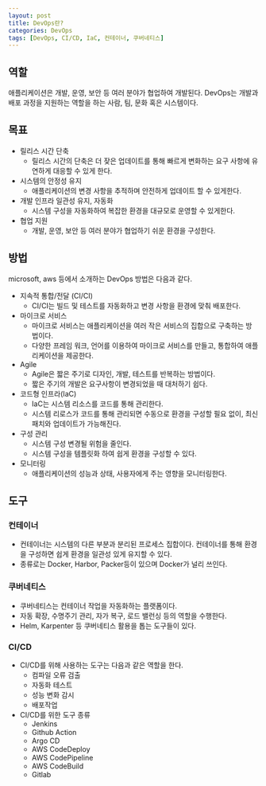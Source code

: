 ```yaml
---
layout: post
title: DevOps란?
categories: DevOps
tags: [DevOps, CI/CD, IaC, 컨테이너, 쿠버네티스]
---
```

## 역할
애플리케이션은 개발, 운영, 보안 등 여러 분야가 협업하여 개발된다. DevOps는 개발과 배포 과정을 지원하는 역할을 하는 사람, 팀, 문화 혹은 시스템이다.
## 목표
- 릴리스 시간 단축
  - 릴리스 시간의 단축은 더 잦은 업데이트를 통해 빠르게 변화하는 요구 사항에 유연하게 대응할 수 있게 한다.
- 시스템의 안정성 유지
  - 애플리케이션의 변경 사항을 추적하며 안전하게 업데이트 할 수 있게한다.
- 개발 인프라 일관성 유지, 자동화
  - 시스템 구성을 자동화하여 복잡한 환경을 대규모로 운영할 수 있게한다.
- 협업 지원
  - 개발, 운영, 보안 등 여러 분야가 협업하기 쉬운 환경을 구성한다.
  
## 방법
microsoft, aws 등에서 소개하는 DevOps 방법은 다음과 같다.

- 지속적 통합/전달 (CI/CI) 
	- CI/CI는 빌드 및 테스트를 자동화하고 변경 사항을 환경에 맞춰 배포한다.
- 마이크로 서비스
	- 마이크로 서비스는 애플리케이션을 여러 작은 서비스의 집합으로 구축하는 방법이다.
	- 다양한 프레임 워크, 언어를 이용하여 마이크로 서비스를 만들고, 통합하여 애플리케이션을 제공한다.
- Agile
	- Agile은 짧은 주기로 디자인, 개발, 테스트를 반복하는 방법이다.
	- 짧은 주기의 개발은 요구사항이 변경되었을 때 대처하기 쉽다.
- 코드형 인프라(IaC)
	- IaC는 시스템 리소스를 코드를 통해 관리한다.
	- 시스템 리로스가 코드를 통해 관리되면 수동으로 환경을 구성할 필요 없이, 최신 패치와 업데이트가 가능해진다.
- 구성 관리
	- 시스템 구성 변경될 위험을 줄인다.
	- 시스템 구성을 템플릿화 하여 쉽게 환경을 구성할 수 있다.
- 모니터링
	- 애플리케이션의 성능과 상태, 사용자에게 주는 영향을 모니터링한다.

## 도구

### 컨테이너
* 컨테이너는 시스템의 다른 부분과 분리된 프로세스 집합이다. 컨테이너를 통해 환경을 구성하면 쉽게 환경을 일관성 있게 유지할 수 있다.
* 종류로는 Docker, Harbor, Packer등이 있으며 Docker가 널리 쓰인다.
### 쿠버네티스
* 쿠버네티스는 컨테이너 작업을 자동화하는 플랫폼이다.
* 자동 확장, 수명주기 관리, 자가 복구, 로드 밸런싱 등의 역할을 수행한다.
* Helm, Karpenter 등 쿠버네티스 활용을 톱는 도구들이 있다.
### CI/CD
* CI/CD를 위해 사용하는 도구는 다음과 같은 역할을 한다.
	* 컴파일 오류 검출
	* 자동화 테스트
	* 성능 변화 감시
	* 배포작업
* CI/CD를 위한 도구 종류
	* Jenkins
	* Github Action
	* Argo CD
	* AWS CodeDeploy
	* AWS CodePipeline
	* AWS CodeBuild
	* Gitlab

